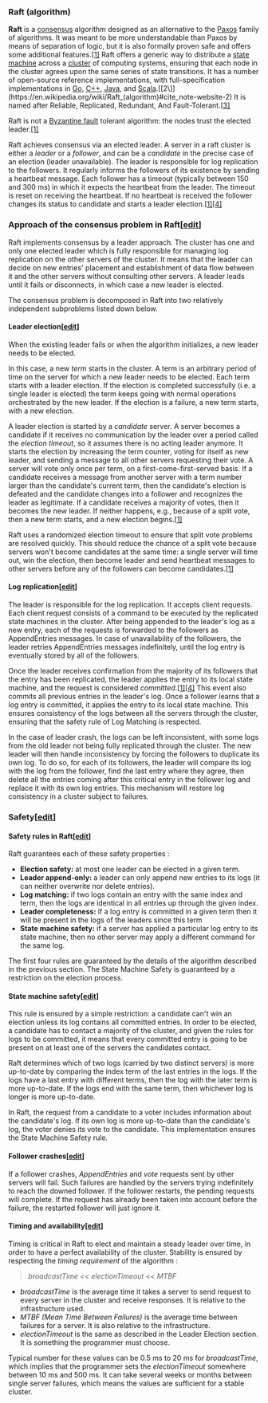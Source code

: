 ###  Raft (algorithm)

**Raft** is a [consensus](https://en.wikipedia.org/wiki/Consensus_(computer_science)) algorithm designed as an alternative to the [Paxos](https://en.wikipedia.org/wiki/Paxos_(computer_science)) family of algorithms. It was meant to be more understandable than Paxos by means of separation of logic, but it is also formally proven safe and offers some additional features.[[1\]](https://en.wikipedia.org/wiki/Raft_(algorithm)#cite_note-paper-1) Raft offers a generic way to distribute a [state machine](https://en.wikipedia.org/wiki/Finite-state_machine) across a [cluster](https://en.wikipedia.org/wiki/Computer_cluster) of computing systems, ensuring that each node in the cluster agrees upon the same series of state transitions. It has a number of open-source reference implementations, with full-specification implementations in [Go](https://en.wikipedia.org/wiki/Go_(programming_language)), [C++](https://en.wikipedia.org/wiki/C%2B%2B), [Java](https://en.wikipedia.org/wiki/Java_(programming_language)), and [Scala](https://en.wikipedia.org/wiki/Scala_(programming_language)).[[2\]](https://en.wikipedia.org/wiki/Raft_(algorithm)#cite_note-website-2) It is named after Reliable, Replicated, Redundant, And Fault-Tolerant.[[3\]](https://en.wikipedia.org/wiki/Raft_(algorithm)#cite_note-3)

Raft is not a [Byzantine fault](https://en.wikipedia.org/wiki/Byzantine_fault) tolerant algorithm: the nodes trust the elected leader.[[1\]](https://en.wikipedia.org/wiki/Raft_(algorithm)#cite_note-paper-1)



Raft achieves consensus via an elected leader. A server in a raft cluster is either a *leader* or a *follower*, and can be a *candidate* in the precise case of an election (leader unavailable). The leader is responsible for log replication to the followers. It regularly informs the followers of its existence by sending a heartbeat message. Each follower has a timeout (typically between 150 and 300 ms) in which it expects the heartbeat from the leader. The timeout is reset on receiving the heartbeat. If no heartbeat is received the follower changes its status to candidate and starts a leader election.[[1\]](https://en.wikipedia.org/wiki/Raft_(algorithm)#cite_note-paper-1)[[4\]](https://en.wikipedia.org/wiki/Raft_(algorithm)#cite_note-secretlives-4)



### Approach of the consensus problem in Raft[[edit](https://en.wikipedia.org/w/index.php?title=Raft_(algorithm)&action=edit&section=2)]

Raft implements consensus by a leader approach. The cluster has one and only one elected leader which is fully responsible for managing log replication on the other servers of the cluster. It means that the leader can decide on new entries' placement and establishment of data flow between it and the other servers without consulting other servers. A leader leads until it fails or disconnects, in which case a new leader is elected.

The consensus problem is decomposed in Raft into two relatively independent subproblems listed down below.

#### Leader election[[edit](https://en.wikipedia.org/w/index.php?title=Raft_(algorithm)&action=edit&section=3)]

When the existing leader fails or when the algorithm initializes, a new leader needs to be elected.

In this case, a new *term* starts in the cluster. A term is an arbitrary period of time on the server for which a new leader needs to be elected. Each term starts with a leader election. If the election is completed successfully (i.e. a single leader is elected) the term keeps going with normal operations orchestrated by the new leader. If the election is a failure, a new term starts, with a new election.

A leader election is started by a *candidate* server. A server becomes a candidate if it receives no communication by the leader over a period called the *election timeout*, so it assumes there is no acting leader anymore. It starts the election by increasing the term counter, voting for itself as new leader, and sending a message to all other servers requesting their vote. A server will vote only once per term, on a first-come-first-served basis. If a candidate receives a message from another server with a term number larger than the candidate's current term, then the candidate's election is defeated and the candidate changes into a follower and recognizes the leader as legitimate. If a candidate receives a majority of votes, then it becomes the new leader. If neither happens, e.g., because of a split vote, then a new term starts, and a new election begins.[[1\]](https://en.wikipedia.org/wiki/Raft_(algorithm)#cite_note-paper-1)

Raft uses a randomized election timeout to ensure that split vote problems are resolved quickly. This should reduce the chance of a split vote because servers won't become candidates at the same time: a single server will time out, win the election, then become leader and send heartbeat messages to other servers before any of the followers can become candidates.[[1\]](https://en.wikipedia.org/wiki/Raft_(algorithm)#cite_note-paper-1)

#### Log replication[[edit](https://en.wikipedia.org/w/index.php?title=Raft_(algorithm)&action=edit&section=4)]

The leader is responsible for the log replication. It accepts client requests. Each client request consists of a command to be executed by the replicated state machines in the cluster. After being appended to the leader's log as a new entry, each of the requests is forwarded to the followers as AppendEntries messages. In case of unavailability of the followers, the leader retries AppendEntries messages indefinitely, until the log entry is eventually stored by all of the followers.

Once the leader receives confirmation from the majority of its followers that the entry has been replicated, the leader applies the entry to its local state machine, and the request is considered *committed*.[[1\]](https://en.wikipedia.org/wiki/Raft_(algorithm)#cite_note-paper-1)[[4\]](https://en.wikipedia.org/wiki/Raft_(algorithm)#cite_note-secretlives-4) This event also commits all previous entries in the leader's log. Once a follower learns that a log entry is committed, it applies the entry to its local state machine. This ensures consistency of the logs between all the servers through the cluster, ensuring that the safety rule of Log Matching is respected.

In the case of leader crash, the logs can be left inconsistent, with some logs from the old leader not being fully replicated through the cluster. The new leader will then handle inconsistency by forcing the followers to duplicate its own log. To do so, for each of its followers, the leader will compare its log with the log from the follower, find the last entry where they agree, then delete all the entries coming after this critical entry in the follower log and replace it with its own log entries. This mechanism will restore log consistency in a cluster subject to failures.



### Safety[[edit](https://en.wikipedia.org/w/index.php?title=Raft_(algorithm)&action=edit&section=5)]

#### Safety rules in Raft[[edit](https://en.wikipedia.org/w/index.php?title=Raft_(algorithm)&action=edit&section=6)]

Raft guarantees each of these safety properties :

- **Election safety:** at most one leader can be elected in a given term.
- **Leader append-only:** a leader can only append new entries to its logs (it can neither overwrite nor delete entries).
- **Log matching:** if two logs contain an entry with the same index and term, then the logs are identical in all entries up through the given index.
- **Leader completeness:** if a log entry is committed in a given term then it will be present in the logs of the leaders since this term
- **State machine safety:** if a server has applied a particular log entry to its state machine, then no other server may apply a different command for the same log.

The first four rules are guaranteed by the details of the algorithm described in the previous section. The State Machine Safety is guaranteed by a restriction on the election process.

#### State machine safety[[edit](https://en.wikipedia.org/w/index.php?title=Raft_(algorithm)&action=edit&section=7)]

This rule is ensured by a simple restriction: a candidate can't win an election unless its log contains all committed entries. In order to be elected, a candidate has to contact a majority of the cluster, and given the rules for logs to be committed, it means that every committed entry is going to be present on at least one of the servers the candidates contact.

Raft determines which of two logs (carried by two distinct servers) is more up-to-date by comparing the index term of the last entries in the logs. If the logs have a last entry with different terms, then the log with the later term is more up-to-date. If the logs end with the same term, then whichever log is longer is more up-to-date.

In Raft, the request from a candidate to a voter includes information about the candidate's log. If its own log is more up-to-date than the candidate's log, the voter denies its vote to the candidate. This implementation ensures the State Machine Safety rule.

#### Follower crashes[[edit](https://en.wikipedia.org/w/index.php?title=Raft_(algorithm)&action=edit&section=8)]

If a follower crashes, *AppendEntries* and *vote* requests sent by other servers will fail. Such failures are handled by the servers trying indefinitely to reach the downed follower. If the follower restarts, the pending requests will complete. If the request has already been taken into account before the failure, the restarted follower will just ignore it.

#### Timing and availability[[edit](https://en.wikipedia.org/w/index.php?title=Raft_(algorithm)&action=edit&section=9)]

Timing is critical in Raft to elect and maintain a steady leader over time, in order to have a perfect availability of the cluster. Stability is ensured by respecting the *timing requirement* of the algorithm :

> *broadcastTime << electionTimeout << MTBF*

- *broadcastTime* is the average time it takes a server to send request to every server in the cluster and receive responses. It is relative to the infrastructure used.
- *MTBF (Mean Time Between Failures)* is the average time between failures for a server. It is also relative to the infrastructure.
- *electionTimeout* is the same as described in the Leader Election section. It is something the programmer must choose.

Typical number for these values can be 0.5 ms to 20 ms for *broadcastTime*, which implies that the programmer sets the *electionTimeout* somewhere between 10 ms and 500 ms. It can take several weeks or months between single server failures, which means the values are sufficient for a stable cluster.